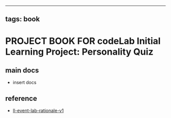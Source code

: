 
---
tags: book
---

PROJECT BOOK FOR codeLab Initial Learning Project: Personality Quiz
===

main docs
---

- insert docs

reference
---

- [ll-event-lab-rationale-v1](/AunryFEcRm6SG8qAbHAyIw)

